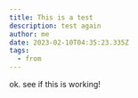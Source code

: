 ```yaml
---
title: This is a test
description: test again
author: me
date: 2023-02-10T04:35:23.335Z
tags:
  - from
---
```

o﻿k. see if this is working!